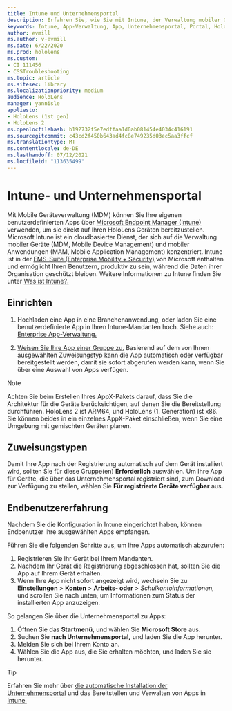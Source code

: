 ```yaml
---
title: Intune und Unternehmensportal
description: Erfahren Sie, wie Sie mit Intune, der Verwaltung mobiler Geräte und dem Unternehmensportal eine komfortable Benutzeroberfläche einrichten, zuweisen und erstellen.
keywords: Intune, App-Verwaltung, App, Unternehmensportal, Portal, HoloLens
author: evmill
ms.author: v-evmill
ms.date: 6/22/2020
ms.prod: hololens
ms.custom:
- CI 111456
- CSSTroubleshooting
ms.topic: article
ms.sitesec: library
ms.localizationpriority: medium
audience: HoloLens
manager: yannisle
appliesto:
- HoloLens (1st gen)
- HoloLens 2
ms.openlocfilehash: b192732f5e7edffaa1d0ab081454e4034c416191
ms.sourcegitcommit: c43cd2f450b643ad4fc8e749235d03ec5aa3ffcf
ms.translationtype: MT
ms.contentlocale: de-DE
ms.lasthandoff: 07/12/2021
ms.locfileid: "113635499"
---
```

# <a name="intune--company-portal"></a>Intune- und Unternehmensportal

Mit Mobile Geräteverwaltung (MDM) können Sie Ihre eigenen benutzerdefinierten Apps über [Microsoft Endpoint Manager (Intune)](/intune/windows-holographic-for-business) verwenden, um sie direkt auf Ihren HoloLens Geräten bereitzustellen. Microsoft Intune ist ein cloudbasierter Dienst, der sich auf die Verwaltung mobiler Geräte (MDM, Mobile Device Management) und mobiler Anwendungen (MAM, Mobile Application Management) konzentriert. Intune ist in der [EMS-Suite (Enterprise Mobility + Security)](https://www.microsoft.com/microsoft-365/enterprise-mobility-security) von Microsoft enthalten und ermöglicht Ihren Benutzern, produktiv zu sein, während die Daten ihrer Organisation geschützt bleiben. Weitere Informationen zu Intune finden Sie unter [Was ist Intune?.](/mem/intune/fundamentals/what-is-intune)

## <a name="setup"></a>Einrichten

1. Hochladen eine App in eine Branchenanwendung, oder laden Sie eine benutzerdefinierte App in Ihren Intune-Mandanten hoch. Siehe auch: [Enterprise App-Verwaltung.](/windows/client-management/mdm/enterprise-app-management)

2. [Weisen Sie Ihre App einer Gruppe zu.](/mem/intune/apps/apps-deploy) Basierend auf dem von Ihnen ausgewählten Zuweisungstyp kann die App automatisch oder verfügbar bereitgestellt werden, damit sie sofort abgerufen werden kann, wenn Sie über eine Auswahl von Apps verfügen.

> [!NOTE]
> Achten Sie beim Erstellen Ihres AppX-Pakets darauf, dass Sie die Architektur für die Geräte berücksichtigen, auf denen Sie die Bereitstellung durchführen. HoloLens 2 ist ARM64, und HoloLens (1. Generation) ist x86. Sie können beides in ein einzelnes AppX-Paket einschließen, wenn Sie eine Umgebung mit gemischten Geräten planen.

## <a name="assignment-types"></a>Zuweisungstypen

Damit Ihre App nach der Registrierung automatisch auf dem Gerät installiert wird, sollten Sie für diese Gruppe(en) **Erforderlich** auswählen.
Um Ihre App für Geräte, die über das Unternehmensportal registriert sind, zum Download zur Verfügung zu stellen, wählen Sie **Für registrierte Geräte verfügbar** aus.

## <a name="end-user-experience"></a>Endbenutzererfahrung

Nachdem Sie die Konfiguration in Intune eingerichtet haben, können Endbenutzer Ihre ausgewählten Apps empfangen.

Führen Sie die folgenden Schritte aus, um Ihre Apps automatisch abzurufen:

1. Registrieren Sie Ihr Gerät bei Ihrem Mandanten.
2. Nachdem Ihr Gerät die Registrierung abgeschlossen hat, sollten Sie die App auf Ihrem Gerät erhalten.
3. Wenn Ihre App nicht sofort angezeigt wird, wechseln Sie zu **Einstellungen**  >  **Konten**  >  **Arbeits- oder**  >  *Schulkontoinformationen,* und scrollen Sie nach unten, um Informationen zum Status der installierten App anzuzeigen.

So gelangen Sie über die Unternehmensportal zu Apps:

1. Öffnen Sie das **Startmenü,** und wählen Sie **Microsoft Store** aus.
2. Suchen Sie **nach Unternehmensportal,** und laden Sie die App herunter.
3. Melden Sie sich bei Ihrem Konto an.
4. Wählen Sie die App aus, die Sie erhalten möchten, und laden Sie sie herunter.

> [!Tip]
> Erfahren Sie mehr über [die automatische Installation der Unternehmensportal](/mem/intune/apps/company-portal-app) und das Bereitstellen und Verwalten von Apps in [Intune.](/mem/intune/fundamentals/windows-holographic-for-business#deploy-and-manage-apps)
